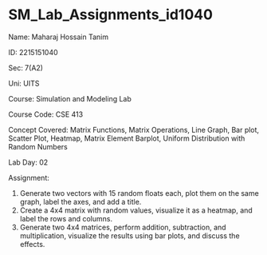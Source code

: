 # SM_Lab_Assignments_id1040

Name: Maharaj Hossain Tanim

ID: 2215151040

Sec: 7(A2)

Uni: UITS

Course: Simulation and Modeling Lab

Course Code: CSE 413

Concept Covered: Matrix Functions, Matrix Operations, Line Graph, Bar plot, Scatter Plot, Heatmap, Matrix Element Barplot, Uniform Distribution with Random Numbers

Lab Day: 02

Assignment:
1. Generate two vectors with 15 random floats each, plot them on the same graph, label the axes, and add a title.
2. Create a 4x4 matrix with random values, visualize it as a heatmap, and label the rows and columns.
3. Generate two 4x4 matrices, perform addition, subtraction, and multiplication, visualize the results using bar plots, and discuss the effects.

